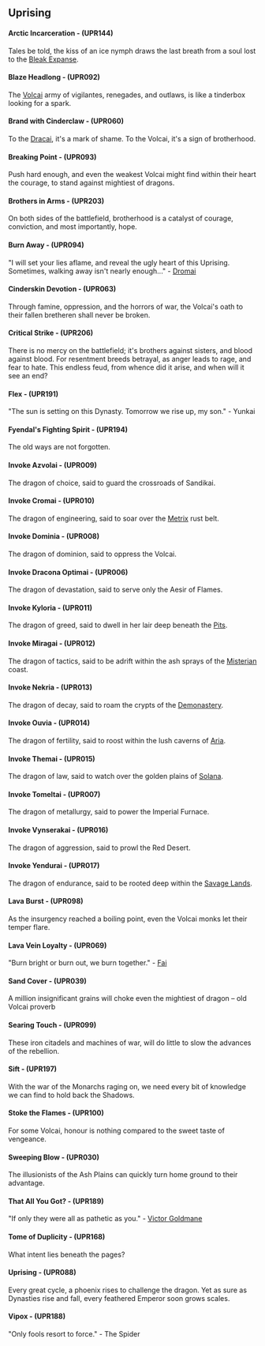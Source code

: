 ## Uprising

#### Arctic Incarceration - (UPR144)
Tales be told, the kiss of an ice nymph draws the last breath from a soul lost to the [Bleak Expanse](../continents/rathe/aria/a-true-sanctuary.md#the-bleak-expanse).

#### Blaze Headlong - (UPR092)
The [Volcai](~Volcai) army of vigilantes, renegades, and outlaws, is like a tinderbox looking for a spark.

#### Brand with Cinderclaw - (UPR060)
To the [Dracai](~Dracai), it's a mark of shame. To the Volcai, it's a sign of brotherhood.

#### Breaking Point - (UPR093)
Push hard enough, and even the weakest Volcai might find within their heart the courage, to stand against mightiest of dragons.

#### Brothers in Arms - (UPR203)
On both sides of the battlefield, brotherhood is a catalyst of courage, conviction, and most importantly, hope.

#### Burn Away - (UPR094)
"I will set your lies aflame, and reveal the ugly heart of this Uprising. Sometimes, walking away isn't nearly enough..." - [Dromai](../heroes-of-rathe/dromai-about.md)

#### Cinderskin Devotion - (UPR063)
Through famine, oppression, and the horrors of war, the Volcai's oath to their fallen bretheren shall never be broken.

#### Critical Strike - (UPR206)
There is no mercy on the battlefield; it's brothers against sisters, and blood against blood. For resentment breeds betrayal, as anger leads to rage, and fear to hate. This endless feud, from whence did it arise, and when will it see an end?

#### Flex - (UPR191)
"The sun is setting on this Dynasty. Tomorrow we rise up, my son." - Yunkai

#### Fyendal's Fighting Spirit - (UPR194)
The old ways are not forgotten.

#### Invoke Azvolai - (UPR009)
The dragon of choice, said to guard the crossroads of Sandikai.

#### Invoke Cromai - (UPR010)
The dragon of engineering, said to soar over the [Metrix](../continents/rathe/metrix/metrix.md) rust belt.

#### Invoke Dominia - (UPR008)
The dragon of dominion, said to oppress the Volcai.

#### Invoke Dracona Optimai - (UPR006)
The dragon of devastation, said to serve only the Aesir of Flames.

#### Invoke Kyloria - (UPR011)
The dragon of greed, said to dwell in her lair deep beneath the [Pits](../continents/rathe/pits/pits.md).

#### Invoke Miragai - (UPR012)
The dragon of tactics, said to be adrift within the ash sprays of the [Misterian](../continents/rathe/misteria/misteria.md) coast.

#### Invoke Nekria - (UPR013)
The dragon of decay, said to roam the crypts of the [Demonastery](../continents/rathe/demonastery/demonastery.md).

#### Invoke Ouvia - (UPR014)
The dragon of fertility, said to roost within the lush caverns of [Aria](../continents/rathe/aria/aria.md).

#### Invoke Themai - (UPR015)
The dragon of law, said to watch over the golden plains of [Solana](../continents/rathe/solana/solana.md).

#### Invoke Tomeltai - (UPR007)
The dragon of metallurgy, said to power the Imperial Furnace.

#### Invoke Vynserakai - (UPR016)
The dragon of aggression, said to prowl the Red Desert.

#### Invoke Yendurai - (UPR017)
The dragon of endurance, said to be rooted deep within the [Savage Lands](../continents/rathe/savage-lands/savage-lands.md).

#### Lava Burst - (UPR098)
As the insurgency reached a boiling point, even the Volcai monks let their temper flare.

#### Lava Vein Loyalty - (UPR069)
"Burn bright or burn out, we burn together." - [Fai](../heroes-of-rathe/fai-about.md)

#### Sand Cover - (UPR039)
A million insignificant grains will choke even the mightiest of dragon – old Volcai proverb

#### Searing Touch - (UPR099)
These iron citadels and machines of war, will do little to slow the advances of the rebellion.

#### Sift - (UPR197)
With the war of the Monarchs raging on, we need every bit of knowledge we can find to hold back the Shadows.

#### Stoke the Flames - (UPR100)
For some Volcai, honour is nothing compared to the sweet taste of vengeance.

#### Sweeping Blow - (UPR030)
The illusionists of the Ash Plains can quickly turn home ground to their advantage.

#### That All You Got? - (UPR189)
"If only they were all as pathetic as you." - [Victor Goldmane](../heroes-of-rathe/victor-goldmane-about.md)

#### Tome of Duplicity - (UPR168)
What intent lies beneath the pages?

#### Uprising - (UPR088)
Every great cycle, a phoenix rises to challenge the dragon. Yet as sure as Dynasties rise and fall, every feathered Emperor soon grows scales.

#### Vipox - (UPR188)
"Only fools resort to force." - The Spider
